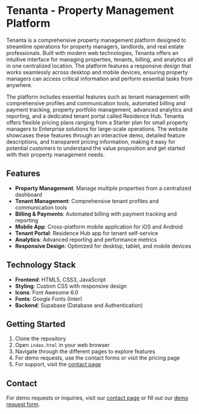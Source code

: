 # Tenanta - Property Management Platform

Tenanta is a comprehensive property management platform designed to streamline operations for property managers, landlords, and real estate professionals. Built with modern web technologies, Tenanta offers an intuitive interface for managing properties, tenants, billing, and analytics all in one centralized location. The platform features a responsive design that works seamlessly across desktop and mobile devices, ensuring property managers can access critical information and perform essential tasks from anywhere.

The platform includes essential features such as tenant management with comprehensive profiles and communication tools, automated billing and payment tracking, property portfolio management, advanced analytics and reporting, and a dedicated tenant portal called Residence Hub. Tenanta offers flexible pricing plans ranging from a Starter plan for small property managers to Enterprise solutions for large-scale operations. The website showcases these features through an interactive demo, detailed feature descriptions, and transparent pricing information, making it easy for potential customers to understand the value proposition and get started with their property management needs.

## Features

- **Property Management**: Manage multiple properties from a centralized dashboard
- **Tenant Management**: Comprehensive tenant profiles and communication tools
- **Billing & Payments**: Automated billing with payment tracking and reporting
- **Mobile App**: Cross-platform mobile application for iOS and Android
- **Tenant Portal**: Residence Hub app for tenant self-service
- **Analytics**: Advanced reporting and performance metrics
- **Responsive Design**: Optimized for desktop, tablet, and mobile devices

## Technology Stack

- **Frontend**: HTML5, CSS3, JavaScript
- **Styling**: Custom CSS with responsive design
- **Icons**: Font Awesome 6.0
- **Fonts**: Google Fonts (Inter)
- **Backend**: Supabase (Database and Authentication)

## Getting Started

1. Clone the repository
2. Open `index.html` in your web browser
3. Navigate through the different pages to explore features
4. For demo requests, use the contact forms or visit the pricing page
5. For support, visit the [contact page](contact.html)

## Contact

For demo requests or inquiries, visit our [contact page](contact.html) or fill out our [demo request form](https://forms.gle/gnna1VKr7vneYpWh6).
